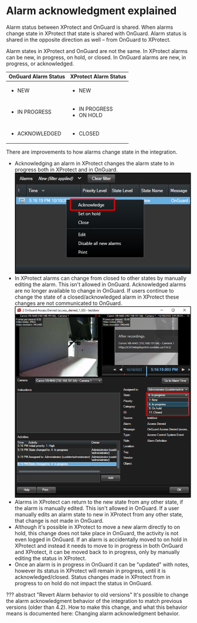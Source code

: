 # Alarm acknowledgment explained

Alarm status between XProtect and OnGuard is shared. When alarms change state in XProtect that state is shared with OnGuard. Alarm status is shared in the opposite direction as well – from OnGuard to XProtect.

Alarm states in XProtect and OnGuard are not the same. In XProtect alarms can be new, in progress, on hold, or closed. In OnGuard alarms are new, in progress, or acknowledged.

| OnGuard Alarm Status  | XProtect Alarm Status |
|-----------------------|-----------------------|
| <ul><li>NEW</li></ul> | <ul><li>NEW</li></ul> |
| <ul><li>IN PROGRESS</li></ul> | <ul><li>IN PROGRESS</li><li>ON HOLD</li></ul> |
| <ul><li>ACKNOWLEDGED</li></ul> | <ul><li>CLOSED</li></ul> |

There are improvements to how alarms change state in the integration.

+ Acknowledging an alarm in XProtect changes the alarm state to in progress both in XProtect and in OnGuard.</br>
    ![AckInXP](img/ackSC.png)
+ In XProtect alarms can change from closed to other states by manually editing the alarm. This isn't allowed in OnGuard. Acknowledged alarms are no longer available to change in OnGuard. If users continue to change the state of a closed/acknowledged alarm in XProtect these changes are not communicated to OnGuard.</br>
    ![EditAlarm](img/AlarmEditSC.png)
+ Alarms in XProtect can return to the new state from any other state, if the alarm is manually edited. This isn't allowed in OnGuard. If a user manually edits an alarm state to new in XProtect from any other state, that change is not made in OnGuard.
+ Although it's possible in XProtect to move a new alarm directly to on hold, this change does not take place in OnGuard, the activity is not even logged in OnGuard. If an alarm is accidentally moved to on hold in XProtect and instead it needs to move to in progress in both OnGuard and XProtect, it can be moved back to in progress, only by manually editing the status in XProtect.
+ Once an alarm is in progress in OnGuard it can be "updated" with notes, however its status in XProtect will remain in progress, until it is acknowledged/closed. Status changes made in XProtect from in progress to on hold do not impact the status in OnGuard.

??? abstract "Revert Alarm behavior to old versions"
    It's possible to change the alarm acknowledgment behavior of the integration to match previous versions (older than 4.2). How to make this change, and what this behavior means is documented here: Changing alarm acknowledgment behavior.